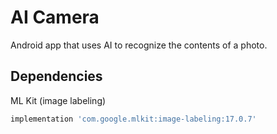 # AI Camera
Android app that uses AI to recognize the contents of a photo.

## Dependencies
ML Kit (image labeling)
   ```sh
   implementation 'com.google.mlkit:image-labeling:17.0.7'
   ```
